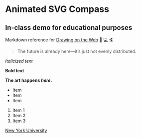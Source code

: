 # Animated SVG Compass
## In-class demo for educational purposes

Markdown reference for [Drawing on the Web](https://cs.nyu.edu/courses/spring20/CSCI-UA.0380-001/) :art: :computer: :surfer:

> The future is already here—it’s just not evenly distributed.

*Italicized text*

**Bold text**

**The art happens _here_.**

- Item
- Item 
- Item

1. Item 1
2. Item 2
3. Item 3

[New York University](https://www.nyu.edu/)